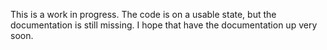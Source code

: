 This is a work in progress. The code is on a usable state, but the documentation is still missing.
I hope that have the documentation up very soon.
